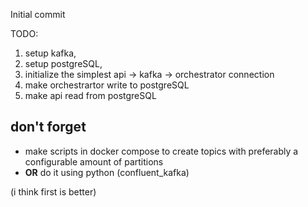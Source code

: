 Initial commit

TODO: 
1) setup kafka, 
2) setup postgreSQL, 
3) initialize the simplest api -> kafka -> orchestrator connection
4) make orchestrartor write to postgreSQL
5) make api read from postgreSQL

## don't forget
* make scripts in docker compose to create topics with preferably a configurable amount of partitions
* **OR** do it using python (confluent_kafka) 

(i think first is better)